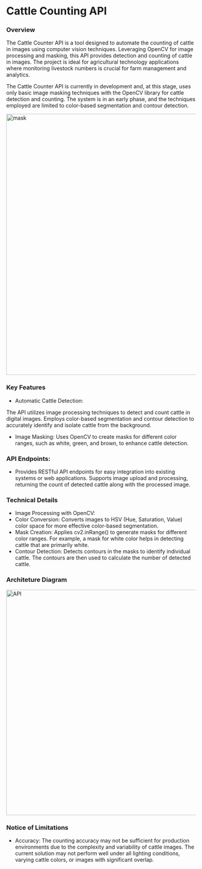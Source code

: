 # Cattle Counting API

### Overview

The Cattle Counter API is a tool designed to automate the counting of cattle in images using computer vision techniques. Leveraging OpenCV for image processing and masking, this API provides detection and counting of cattle in images. The project is ideal for agricultural technology applications where monitoring livestock numbers is crucial for farm management and analytics.

The Cattle Counter API is currently in development and, at this stage, uses only basic image masking techniques with the OpenCV library for cattle detection and counting. The system is in an early phase, and the techniques employed are limited to color-based segmentation and contour detection.

<img width="695" alt="mask" src="https://github.com/user-attachments/assets/38070117-8823-4c10-898c-5c39093d92b9" width="900">

### Key Features

* Automatic Cattle Detection:

The API utilizes image processing techniques to detect and count cattle in digital images.
Employs color-based segmentation and contour detection to accurately identify and isolate cattle from the background.

* Image Masking:
Uses OpenCV to create masks for different color ranges, such as white, green, and brown, to enhance cattle detection.

### API Endpoints:

* Provides RESTful API endpoints for easy integration into existing systems or web applications.
Supports image upload and processing, returning the count of detected cattle along with the processed image.

### Technical Details

* Image Processing with OpenCV:
* Color Conversion: Converts images to HSV (Hue, Saturation, Value) color space for more effective color-based segmentation.
* Mask Creation: Applies cv2.inRange() to generate masks for different color ranges. For example, a mask for white color helps in detecting cattle that are primarily white.
* Contour Detection: Detects contours in the masks to identify individual cattle. The contours are then used to calculate the number of detected cattle.

### Architeture Diagram

<img src="https://github.com/user-attachments/assets/5aa6b83b-74a4-41aa-9f3e-daceaf33611c" alt="API" width="600"/>

### Notice of Limitations

* Accuracy: The counting accuracy may not be sufficient for production environments due to the complexity and variability of cattle images. The current solution may not perform well under all lighting conditions, varying cattle colors, or images with significant overlap.
